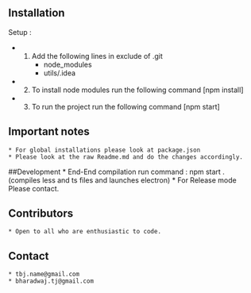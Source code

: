 ## Installation
Setup :
* 1. Add the following lines in exclude of .git <br/>
	 * node_modules<br />
	 * utils/.idea<br />
* 2. To install node modules run the following command [npm install]<br />
* 3. To run the project run the following command [npm start]

## Important notes
    * For global installations please look at package.json
    * Please look at the raw Readme.md and do the changes accordingly.
	
##Development
	* End-End compilation run command : npm start . (compiles less and ts files and launches electron)
	* For Release mode Please contact.

## Contributors
    * Open to all who are enthusiastic to code.

## Contact
	* tbj.name@gmail.com
	* bharadwaj.tj@gmail.com
